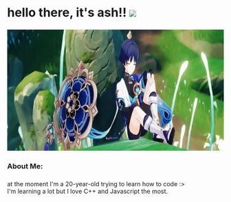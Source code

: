 <h1 align="left">hello there, it's ash!! <img src="https://media.giphy.com/media/hvRJCLFzcasrR4ia7z/giphy.gif" width="28"/>
</h1>

###

<div align="left">
  <img height="283" src="/header.png"  />
</div>

###

<h3 align="left">About Me:</h3>

###

<p align="left">at the moment I'm a 20-year-old trying to learn how to code :><br>I'm learning a lot but I love C++ and Javascript the most.</p>

  
